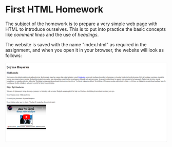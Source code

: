 # First HTML Homework
The subject of the homework is to prepare a very simple web page with HTML to introduce ourselves. This is to put into practice the basic concepts like *comment lines* and the use of *headings*.

The website is saved with the name "index.html" as required in the assignment, and when you open it in your browser, the website will look as follows:

![Browser view](Screenshot.png)
